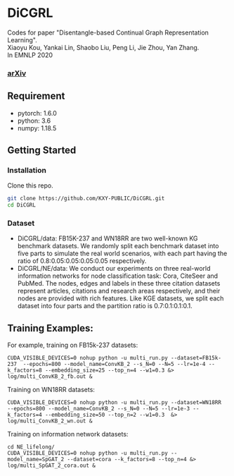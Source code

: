 # DiCGRL
Codes for paper "Disentangle-based Continual Graph Representation Learning".<br>
Xiaoyu Kou, Yankai Lin, Shaobo Liu, Peng Li, Jie Zhou, Yan Zhang.<br>
In EMNLP 2020
### [arXiv](xxx)

## Requirement

* pytorch: 1.6.0
* python: 3.6
* numpy: 1.18.5


## Getting Started

### Installation

Clone this repo.

```bash
git clone https://github.com/KXY-PUBLIC/DiCGRL.git
cd DiCGRL
```

### Dataset

- DiCGRL/data: FB15K-237 and WN18RR are two well-known KG benchmark datasets. 
We randomly split each benchmark dataset into five parts to simulate the real world scenarios, with each part having the ratio of 0.8:0.05:0.05:0.05:0.05 respectively.
- DiCGRL/NE/data: We conduct our experiments on three real-world information networks for node classification task: Cora, CiteSeer and PubMed. 
The nodes, edges and labels in these three citation datasets represent articles, citations and research areas respectively, and their nodes are provided with rich features.
Like KGE datasets, we split each dataset into four parts and the partition ratio is 0.7:0.1:0.1:0.1.


## Training Examples:

For example, training on FB15k-237 datasets:
```
CUDA_VISIBLE_DEVICES=0 nohup python -u multi_run.py --dataset=FB15k-237  --epochs=800 --model_name=ConvKB_2 --s_N=0 --N=5 --lr=1e-4 --k_factors=8 --embedding_size=25 --top_n=4 --w1=0.3 &> log/multi_ConvKB_2_fb.out &
```

Training on WN18RR datasets:

```
CUDA_VISIBLE_DEVICES=0 nohup python -u multi_run.py --dataset=WN18RR  --epochs=800 --model_name=ConvKB_2 --s_N=0 --N=5 --lr=1e-3 --k_factors=4 --embedding_size=50 --top_n=2 --w1=0.3  &> log/multi_ConvKB_2_wn.out &
``` 

Training on information network datasets:

```
cd NE_lifelong/
CUDA_VISIBLE_DEVICES=0 nohup python -u multi_run.py --model_name=SpGAT_2 --dataset=cora --k_factors=8 --top_n=4 &> log/multi_SpGAT_2_cora.out &
```
